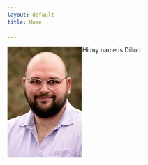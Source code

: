 ```yaml
---
layout: default 
title: Home

---
```

<img align="left" src="assets/images/profile_photo.jpeg" style="display: block; margin: auto;" alt="Dillon Lloyd"/>


<p style="text-align: Center;">

Hi my name is Dillon 

</p>